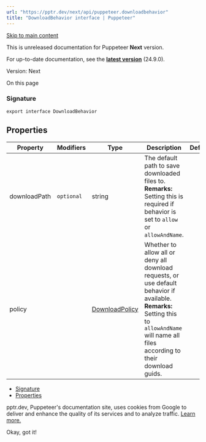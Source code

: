```yaml
---
url: "https://pptr.dev/next/api/puppeteer.downloadbehavior"
title: "DownloadBehavior interface | Puppeteer"
---
```


[Skip to main content](https://pptr.dev/next/api/puppeteer.downloadbehavior#__docusaurus_skipToContent_fallback)

This is unreleased documentation for Puppeteer **Next** version.

For up-to-date documentation, see the **[latest version](https://pptr.dev/api/puppeteer.downloadbehavior)** (24.9.0).

Version: Next

On this page

### Signature [​](https://pptr.dev/next/api/puppeteer.downloadbehavior\#signature "Direct link to Signature")

```codeBlockLines_RjmQ
export interface DownloadBehavior

```

## Properties [​](https://pptr.dev/next/api/puppeteer.downloadbehavior\#properties "Direct link to Properties")

| Property | Modifiers | Type | Description | Default |
| --- | --- | --- | --- | --- |
| downloadPath | `optional` | string | The default path to save downloaded files to.<br>**Remarks:**<br>Setting this is required if behavior is set to `allow` or `allowAndName`. |  |
| policy |  | [DownloadPolicy](https://pptr.dev/next/api/puppeteer.downloadpolicy) | Whether to allow all or deny all download requests, or use default behavior if available.<br>**Remarks:**<br>Setting this to `allowAndName` will name all files according to their download guids. |  |

- [Signature](https://pptr.dev/next/api/puppeteer.downloadbehavior#signature)
- [Properties](https://pptr.dev/next/api/puppeteer.downloadbehavior#properties)

pptr.dev, Puppeteer's documentation site, uses cookies from Google to deliver and enhance the quality of its services and to analyze traffic. [Learn more.](https://policies.google.com/technologies/cookies)

Okay, got it!